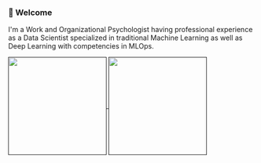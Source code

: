 ### 👋 Welcome

I'm a Work and Organizational Psychologist having professional experience as a Data Scientist specialized in traditional Machine Learning as well as Deep Learning with competencies in MLOps.

<a href="">
  <img height=200 align="center" src="https://github-readme-stats.vercel.app/api?username=d-kleine&show_icons=true&theme=dark" />
</a>
<a href="">
  <img height=200 align="center" src="https://github-readme-stats.vercel.app/api/top-langs/?username=d-kleine&layout=compact&show_icons=true&theme=dark&card_width=320" />
</a>
